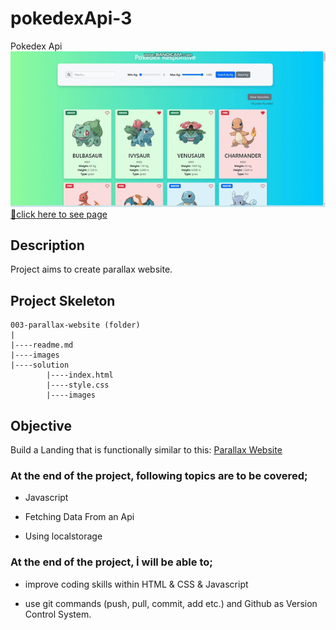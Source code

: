# pokedexApi-3
Pokedex Api
![gif](ezgif.com-gif-maker.gif)
[📍click here to see page](https://yaserdemet.github.io/parallax-website)

## Description
Project aims to create parallax website.

## Project Skeleton 

```
003-parallax-website (folder)
|
|----readme.md                   
|----images              
|----solution
        |----index.html  
        |----style.css   
        |----images
```


## Objective

Build a Landing that is functionally similar to this: [Parallax Website](https://mark-mad.github.io/parallax-website/)

### At the end of the project, following topics are to be covered;

- Javascript 

- Fetching Data From an Api

- Using localstorage



### At the end of the project, İ will be able to;

- improve coding skills within HTML & CSS & Javascript

- use git commands (push, pull, commit, add etc.) and Github as Version Control System.
